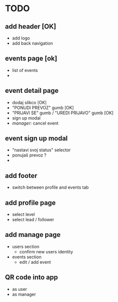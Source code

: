 # TODO

## add header [OK]

- add logo
- add back navigation

## events page [ok]

- list of events
-

## event detail page

- dodaj slikco [OK]
- "PONUDI PREVOZ" gumb [OK]
- "PRIJAVI SE" gumb / "UREDI PRIJAVO" gumb [OK]
- sign up modal
- _manager_: cancel event

## event sign up modal

- "nastavi svoj status" selector
- ponujaš prevoz ?
-

## add footer

- switch between profile and events tab

## add profile page

- select level
- select lead / follower

## add manage page

- users section
  - confirm new users identity
- events section
  - edit / add event

## QR code into app

- as user
- as manager
